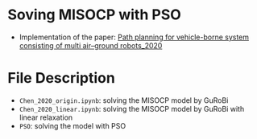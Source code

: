 # Soving MISOCP with PSO

- Implementation of the paper: <a href="https://www.cambridge.org/core/journals/robotica/article/abs/path-planning-for-vehicleborne-system-consisting-of-multi-airground-robots/26916C91743D946D9A53DF40D1D54787">Path planning for vehicle-borne system consisting of multi air–ground robots_2020</a>


# File Description
- ```Chen_2020_origin.ipynb```: solving the MISOCP model by GuRoBi 
- ```Chen_2020_linear.ipynb```: solving the MISOCP model by GuRoBi with linear relaxation
- ```PSO```: solving the model with PSO
